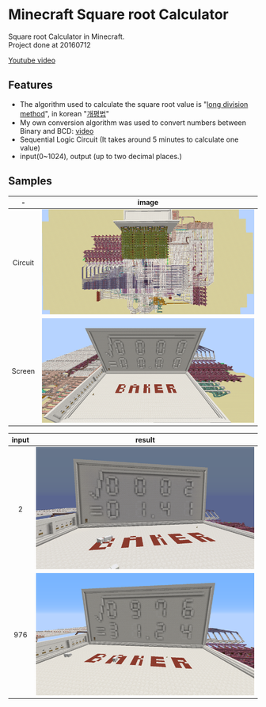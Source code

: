# Minecraft Square root Calculator

Square root Calculator in Minecraft.  
Project done at 20160712

[Youtube video](https://youtu.be/HvhP6PfT-PQ)

## Features
- The algorithm used to calculate the square root value is "[long division method](https://www.google.com/search?q=square+root+long+division+method)", in korean "[개평법](https://namu.wiki/w/%EC%84%B8%EB%A1%9C%EC%85%88%EB%B2%95#s-2.2.1)"
- My own conversion algorithm was used to convert numbers between Binary and BCD: [video](https://youtu.be/nwZJh3b39Bg)
- Sequential Logic Circuit (It takes around 5 minutes to calculate one value)
- input(0~1024), output (up to two decimal places.)

## Samples
|-|image|
|:--:|:--:|
|Circuit  | ![1](.github/1.png) |
|Screen  | ![2](.github/2.png)|

|input|result|
|:--:|:--:|
|2| ![3](.github/3.png) |
|976| ![4](.github/4.png)|
